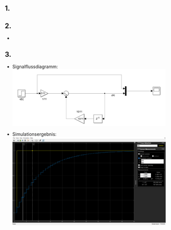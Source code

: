 ## 1.
## 2.
- 
## 3.
- Signalflussdiagramm: ![](https://raw.githubusercontent.com/ICH-BIN-HXM/images/main/pictures_Obsidian/Labor_IIR_Aufgabe1_3_Signalflussdiagramm.png)


- Simulationsergebnis: ![](https://raw.githubusercontent.com/ICH-BIN-HXM/images/main/pictures_Obsidian/Labor_IIR_Aufgabe1_3_Simulationsergebnis.png.png)
